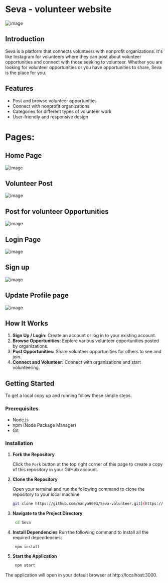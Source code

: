 # Seva - volunteer website

![image](https://github.com/Aanya9693/Seva-Volunteer-website-/assets/101557638/11d259c0-48c9-4925-a9be-349d4148ffe4)


## Introduction

Seva is a platform that connects volunteers with nonprofit organizations. It's like Instagram for volunteers where they can post about volunteer opportunities and connect with those seeking to volunteer. Whether you are looking for volunteer opportunities or you have opportunities to share, Seva is the place for you.

## Features

- Post and browse volunteer opportunities
- Connect with nonprofit organizations
- Categories for different types of volunteer work
- User-friendly and responsive design

# Pages: 

## Home Page
![image](https://github.com/Aanya9693/Seva-Volunteer-website-/assets/101557638/11d259c0-48c9-4925-a9be-349d4148ffe4)

## Volunteer Post
![image](https://github.com/Aanya9693/Seva-Volunteer-website-/assets/101557638/f841041b-db17-4c00-96c5-f368983a5364)


## Post for volunteer Opportunities
![image](https://github.com/Aanya9693/Seva-Volunteer-website-/assets/101557638/9d675e92-3301-4f70-9940-4eabc3c95012)



## Login Page
![image](https://github.com/Aanya9693/Seva-Volunteer-website-/assets/101557638/b4dcca9f-0987-480d-81b1-cd24942c0485)



## Sign up
![image](https://github.com/Aanya9693/Seva-Volunteer-website-/assets/101557638/8f43a124-b27a-4743-9a10-bf169e668156)


## Update Profile page
![image](https://github.com/Aanya9693/Seva-Volunteer-website-/assets/101557638/5ee031f6-772e-4b07-9b83-6aae183d8ae6)


## How It Works

1. **Sign Up / Login:** Create an account or log in to your existing account.
2. **Browse Opportunities:** Explore various volunteer opportunities posted by organizations.
3. **Post Opportunities:** Share volunteer opportunities for others to see and join.
4. **Connect and Volunteer:** Connect with organizations and start volunteering.


## Getting Started

To get a local copy up and running follow these simple steps.

### Prerequisites

- Node.js
- npm (Node Package Manager)
- Git

### Installation

1. **Fork the Repository**

   Click the `Fork` button at the top right corner of this page to create a copy of this repository in your GitHub account.

2. **Clone the Repository**

   Open your terminal and run the following command to clone the repository to your local machine:

   ```sh
   git clone https://github.com/Aanya9693/Seva-volunteer.git](https://github.com/Aanya9693/Seva-Volunteer-website-.git

3. **Navigate to the Project Directory**

   ```sh
    cd Seva
4. **Install Dependencies**
     Run the following command to install all the required dependencies:
    ```sh
     npm install
5. **Start the Application**
   ```sh
    npm start
   
The application will open in your default browser at http://localhost:3000.
